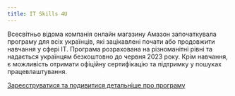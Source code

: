 ```yaml
---
title: IT Skills 4U
---
```


Всесвітньо відома компанія онлайн магазину Амазон започаткувала програму для всіх українців, які зацікавлені почати або продовжити навчання у сфері IT. Програма розрахована на різноманітні рівні та надається українцям безкоштовно до червня 2023 року. Крім навчання, є можливість отримати офіційну сертифікацію та підтримку у пошуках працевлаштування. 

[Зареєструватися та подивитися детальніше про програму](https://itskills4u.com.ua/)

